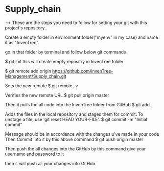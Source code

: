 # Supply_chain

--> These are the steps you need to follow for setting your git with this project's repository..

Create a empty folder in environment folder("myenv" in my case) and name it as "InvenTree".

go in that folder by terminal and follow below git commands

$ git init this will create empty repositry in InvenTree folder

$ git remote add origin https://github.com/InvenTree-Management/Supply_chain.git

Sets the new remote
$ git remote -v

Verifies the new remote URL
$ git pull origin master

Then it pulls the all code into the InvenTree folder from GitHub
$ git add .

Adds the files in the local repository and stages them for commit. To unstage a file, use 'git reset HEAD YOUR-FILE'.
$ git commit -m "Initial commit"

Message should be in accordance with the changes u've made in your code
Then Commit into it by this above command
$ git push origin master

Then push the all changes into the GitHub by this command
give your username and password to it

then it will push all your changes into GitHub
